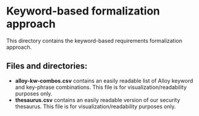 # Keyword-based formalization approach
This directory contains the keyword-based requirements formalization approach. 

## Files and directories:
* **alloy-kw-combos.csv** contains an easily readable list of Alloy keyword and key-phrase combinations. This file is for visualization/readability purposes only.
* **thesaurus.csv** contains an easily readable version of our security thesaurus. This file is for visualization/readability purposes only.
